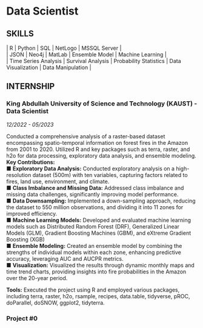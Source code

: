 # Data Scientist

## SKILLS

|   R                       |   Python              |   SQL                     |   NetLogo             |   MSSQL Server        |<br />
|   JSON                    |   Neo4j               |   MatLab                  |   Ensemble Model      |   Machine Learning    |<br />
|   Time Series Analysis    |   Survival Analysis   |   Probability Statistics  |   Data Visualization  |   Data Manipulation   |

## INTERNSHIP

### King Abdullah University of Science and Technology (KAUST) - Data Scientist
_12/2022 - 05/2023_

Conducted a comprehensive analysis of a raster-based dataset encompassing spatio-temporal information on forest fires in the Amazon from 2001 to 2020. Utilized R and key packages such as terra, raster, and h2o for data processing, exploratory data analysis, and ensemble modeling.
**Key Contributions:**
<br /> ■	<b>Exploratory Data Analysis:</b> Conducted exploratory analysis on a high-resolution dataset (500m) with ten variables, capturing factors related to fires, land use, environment, and climate.
<br /> ■	<b>Class Imbalance and Missing Data:</b> Addressed class imbalance and missing data challenges, significantly improving model performance.
<br /> ■	<b>Data Downsampling:</b> Implemented a down-sampling approach, reducing the dataset to 550 million observations, and dividing it into 11 zones for improved efficiency.
<br /> ■	<b>Machine Learning Models:</b> Developed and evaluated machine learning models such as Distributed Random Forest (DRF), Generalized Linear Models (GLM), Gradient Boosting Machines (GBM), and eXtreme Gradient Boosting (XGB)
<br /> ■	<b>Ensemble Modeling:</b> Created an ensemble model by combining the strengths of individual models within each zone, enhancing predictive accuracy, leveraging AUC and AUCPR metrics.
<br /> ■	<b>Visualization:</b> Visualized the results through dynamic monthly maps and time trend charts, providing insights into fire probabilities in the Amazon over the 20-year period.

**Tools:** Executed the project using R and employed various packages, including terra, raster, h2o, rsample, recipes, data.table, tidyverse, pROC, doParallel, doSNOW, ggplot2, tidyterra.


### Project #0
